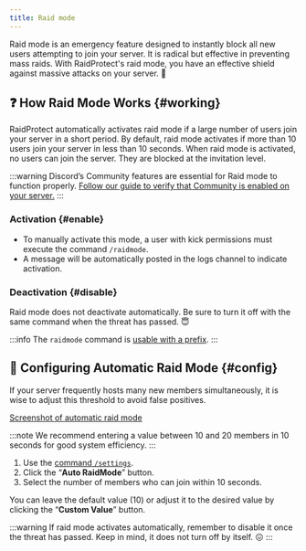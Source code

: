 ```yaml
---
title: Raid mode
---
```


Raid mode is an emergency feature designed to instantly block all new users attempting to join your server. It is radical but effective in preventing mass raids. With RaidProtect's raid mode, you have an effective shield against massive attacks on your server. 🌟

## ❓ How Raid Mode Works {#working}

RaidProtect automatically activates raid mode if a large number of users join your server in a short period. By default, raid mode activates if more than 10 users join your server in less than 10 seconds. When raid mode is activated, no users can join the server. They are blocked at the invitation level.

:::warning
Discord’s Community features are essential for Raid mode to function properly. [Follow our guide to verify that Community is enabled on your server.](../guides/community.md)
:::

### Activation {#enable}

- To manually activate this mode, a user with kick permissions must execute the command `/raidmode`.
- A message will be automatically posted in the logs channel to indicate activation.

### Deactivation {#disable}

Raid mode does not deactivate automatically. Be sure to turn it off with the same command when the threat has passed. 😇

:::info
The `raidmode` command is [usable with a prefix](../guides/prefix.md).
:::

## 🚨 Configuring Automatic Raid Mode {#config}

If your server frequently hosts many new members simultaneously, it is wise to adjust this threshold to avoid false positives.

[Screenshot of automatic raid mode](../assets/rp-settings-raid-mode.webp)

:::note
We recommend entering a value between 10 and 20 members in 10 seconds for good system efficiency.
:::

1. Use the [command `/settings`](../setup.md#settings).
2. Click the “**Auto RaidMode**” button.
3. Select the number of members who can join within 10 seconds.

You can leave the default value (10) or adjust it to the desired value by clicking the “**Custom Value**” button.

:::warning
If raid mode activates automatically, remember to disable it once the threat has passed. Keep in mind, it does not turn off by itself. 😖
:::